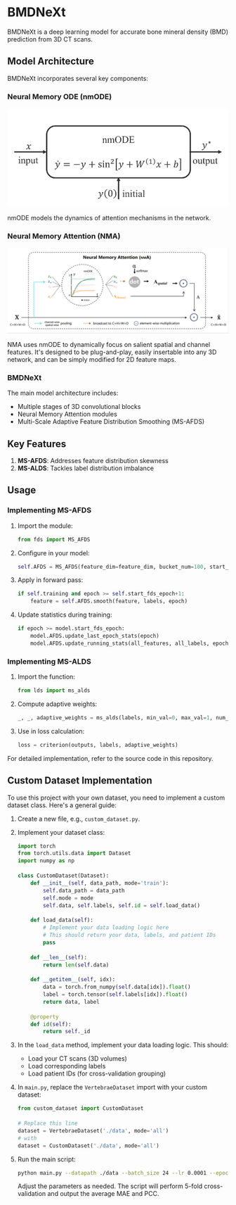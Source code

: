 # BMDNeXt

BMDNeXt is a deep learning model for accurate bone mineral density (BMD) prediction from 3D CT scans.

## Model Architecture

BMDNeXt incorporates several key components:

### Neural Memory ODE (nmODE)

![Neural Memory ODE](images/nmODE.png)

nmODE models the dynamics of attention mechanisms in the network.

### Neural Memory Attention (NMA)

![Neural Memory Attention](images/nmA.png)

NMA uses nmODE to dynamically focus on salient spatial and channel features. It's designed to be plug-and-play, easily insertable into any 3D network, and can be simply modified for 2D feature maps.

### BMDNeXt

The main model architecture includes:
- Multiple stages of 3D convolutional blocks
- Neural Memory Attention modules
- Multi-Scale Adaptive Feature Distribution Smoothing (MS-AFDS)

## Key Features

1. **MS-AFDS**: Addresses feature distribution skewness
2. **MS-ALDS**: Tackles label distribution imbalance

## Usage

### Implementing MS-AFDS

1. Import the module:
   ```python
   from fds import MS_AFDS
   ```

2. Configure in your model:
   ```python
   self.AFDS = MS_AFDS(feature_dim=feature_dim, bucket_num=100, start_update=start_fds_epoch, start_smooth=start_fds_epoch+1)
   ```

3. Apply in forward pass:
   ```python
   if self.training and epoch >= self.start_fds_epoch+1:
       feature = self.AFDS.smooth(feature, labels, epoch)
   ```

4. Update statistics during training:
   ```python
   if epoch >= model.start_fds_epoch:
       model.AFDS.update_last_epoch_stats(epoch)
       model.AFDS.update_running_stats(all_features, all_labels, epoch)
   ```

### Implementing MS-ALDS

1. Import the function:
   ```python
   from lds import ms_alds
   ```

2. Compute adaptive weights:
   ```python
   _, _, adaptive_weights = ms_alds(labels, min_val=0, max_val=1, num_bins=25)
   ```

3. Use in loss calculation:
   ```python
   loss = criterion(outputs, labels, adaptive_weights)
   ```

For detailed implementation, refer to the source code in this repository.

## Custom Dataset Implementation

To use this project with your own dataset, you need to implement a custom dataset class. Here's a general guide:

1. Create a new file, e.g., `custom_dataset.py`.

2. Implement your dataset class:

   ```python
   import torch
   from torch.utils.data import Dataset
   import numpy as np

   class CustomDataset(Dataset):
       def __init__(self, data_path, mode='train'):
           self.data_path = data_path
           self.mode = mode
           self.data, self.labels, self.id = self.load_data()

       def load_data(self):
           # Implement your data loading logic here
           # This should return your data, labels, and patient IDs
           pass

       def __len__(self):
           return len(self.data)

       def __getitem__(self, idx):
           data = torch.from_numpy(self.data[idx]).float()
           label = torch.tensor(self.labels[idx]).float()
           return data, label

       @property
       def id(self):
           return self._id
   ```

3. In the `load_data` method, implement your data loading logic. This should:
   - Load your CT scans (3D volumes)
   - Load corresponding labels
   - Load patient IDs (for cross-validation grouping)

4. In `main.py`, replace the `VertebraeDataset` import with your custom dataset:

   ```python
   from custom_dataset import CustomDataset

   # Replace this line
   dataset = VertebraeDataset('./data', mode='all')
   # with
   dataset = CustomDataset('./data', mode='all')
   ```

5. Run the main script:

   ```bash
   python main.py --datapath ./data --batch_size 24 --lr 0.0001 --epoch 150 --model_name BMDNeXt --seed 4396 --start_epoch 0 --start_fds_epoch 4
   ```

   Adjust the parameters as needed. The script will perform 5-fold cross-validation and output the average MAE and PCC.


